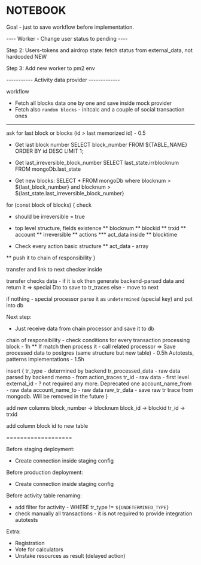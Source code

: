 # NOTEBOOK

Goal - just to save workflow before implementation.

---- Worker - Change user status to pending ----


Step 2: Users-tokens and airdrop state:
fetch status from external_data, not hardcoded NEW

Step 3:
Add new worker to pm2 env

----------- Activity data provider -------------

workflow

* Fetch all blocks data one by one and save inside mock provider
* Fetch also `random blocks` - initcalc and a couple of social transaction ones

-------------

ask for last block or blocks (id > last memorized id) - 0.5

* Get last block number
SELECT block_number FROM ${TABLE_NAME} ORDER BY id DESC LIMIT 1;

* Get last_irreversible_block_number
SELECT last_state.irrblocknum FROM mongoDb.last_state

* Get new blocks:
SELECT * FROM mongoDb where blocknum > ${last_block_number} and blocknum > ${last_state.last_irreversible_block_number}

for (const block of blocks) {
check
* should be irreversible = true
* top level structure, fields existence
** blocknum
** blockid
** trxid
** account
** irreversible
** actions
*** act_data inside
** blocktime

* Check every action basic structure
** act_data - array

** push it to chain of responsibility
}

transfer and link to next checker inside

transfer checks data -
if it is ok then generate backend-parsed data and return it
=> special Dto to save to tr_traces
else - move to next

if nothing - special processor parse it as `undetermined` (special key) and put into db

Next step:
* Just receive data from chain processor and save it to db

chain of responsibility - check conditions for every transaction processing block - 1h
** If match then process it - call related processor => Save processed data to postgres (same structure but new table) - 0.5h
Autotests, patterns implementations - 1.5h

insert {
    tr_type - determined by backend
    tr_processed_data - raw data parsed by backend
    memo - from action_traces
    tr_id - raw data - first level
    external_id - ? not required any more. Deprecated one
    account_name_from - raw data
    account_name_to - raw data
    raw_tr_data - save raw tr trace from mongodb. Will be removed in the future
}

add new columns
block_number -> blocknum
block_id -> blockid
tr_id -> trxid


add column block id to new table

===================

Before staging deployment:
* Create connection inside staging config

Before production deployment:
* Create connection inside staging config

Before activity table renaming:
* add filter for activity - WHERE tr_type != `${UNDETERMINED_TYPE}`
* check manually all transactions - it is not required to provide integration autotests

Extra:
* Registration
* Vote for calculators
* Unstake resources as result (delayed action)
